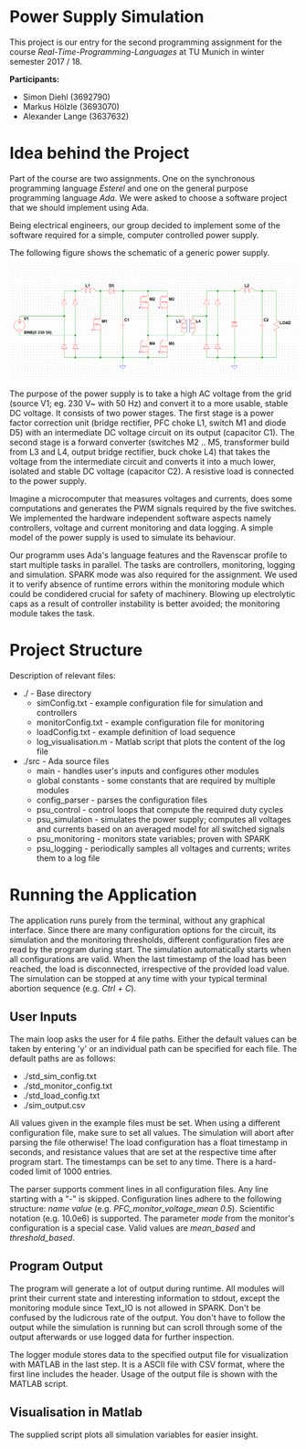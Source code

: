 # Power Supply Simulation

This project is our entry for the second programming assignment for the course *Real-Time-Programming-Languages* at TU Munich in winter semester 2017 / 18.

**Participants:**
* Simon Diehl (3692790)
* Markus Hölzle (3693070)
* Alexander Lange (3637632)

# Idea behind the Project

Part of the course are two assignments.
One on the synchronous programming language *Esterel* and one on the general purpose programming language *Ada*.
We were asked to choose a software project that we should implement using Ada.

Being electrical engineers, our group decided to implement some of the software required for a simple, computer controlled power supply.

The following figure shows the schematic of a generic power supply.

![Schematic](Schematic.png)

The purpose of the power supply is to take a high AC voltage from the grid (source V1; eg. 230 V~ with 50 Hz) and convert it to a more usable, stable DC voltage.
It consists of two power stages.
The first stage is a power factor correction unit (bridge rectifier, PFC choke L1, switch M1 and diode D5) with an intermediate DC voltage circuit on its output (capacitor C1).
The second stage is a forward converter (switches M2 .. M5, transformer build from L3 and L4, output bridge rectifier, buck choke L4) that takes the voltage from the intermediate circuit and converts it into a much lower, isolated and stable DC voltage (capacitor C2).
A resistive load is connected to the power supply.

Imagine a microcomputer that measures voltages and currents, does some computations and generates the PWM signals required by the five switches.
We implemented the hardware independent software aspects namely controllers, voltage and current monitoring and data logging.
A simple model of the power supply is used to simulate its behaviour.

Our programm uses Ada's language features and the Ravenscar profile to start multiple tasks in parallel.
The tasks are controllers, monitoring, logging and simulation.
SPARK mode was also required for the assignment.
We used it to verify absence of runtime errors within the monitoring module which could be condidered crucial for safety of machinery.
Blowing up electrolytic caps as a result of controller instability is better avoided; the monitoring module takes the task.

# Project Structure

Description of relevant files:
* ./ - Base directory
   * simConfig.txt - example configuration file for simulation and controllers
   * monitorConfig.txt - example configuration file for monitoring
   * loadConfig.txt - example definition of load sequence
   * log_visualisation.m - Matlab script that plots the content of the log file
* ./src - Ada source files
   * main - handles user's inputs and configures other modules
   * global constants - some constants that are required by multiple modules
   * config_parser - parses the configuration files
   * psu_control - control loops that compute the required duty cycles
   * psu_simulation - simulates the power supply; computes all voltages and currents based on an averaged model for all switched signals
   * psu_monitoring - monitors state variables; proven with SPARK
   * psu_logging - periodically samples all voltages and currents; writes them to a log file

# Running the Application

The application runs purely from the terminal, without any graphical interface.
Since there are many configuration options for the circuit, its simulation and the monitoring thresholds, different configuration files are read by the program during start.
The simulation automatically starts when all configurations are valid.
When the last timestamp of the load has been reached, the load is disconnected, irrespective of the provided load value.
The simulation can be stopped at any time with your typical terminal abortion sequence (e.g. *Ctrl + C*).

## User Inputs

The main loop asks the user for 4 file paths. Either the default values can be taken by entering 'y' or an individual path can be specified for each file. The default paths are as follows:
* ./std_sim_config.txt
* ./std_monitor_config.txt
* ./std_load_config.txt
* ./sim_output.csv

All values given in the example files must be set.
When using a different configuration file, make sure to set all values. The simulation will abort after parsing the file otherwise!
The load configuration has a float timestamp in seconds, and resistance values that are set at the respective time after program start.
The timestamps can be set to any time. There is a hard-coded limit of 1000 entries.

The parser supports comment lines in all configuration files.
Any line starting with a "-" is skipped. Configuration lines adhere to the following structure: *name value* (e.g. *PFC_monitor_voltage_mean 0.5*).
Scientific notation (e.g. 10.0e6) is supported.
The parameter *mode* from the monitor's configuration is a special case.
Valid values are *mean_based* and *threshold_based*.

## Program Output

The program will generate a lot of output during runtime. All modules will print their current state and interesting information to stdout, except the monitoring module since Text_IO is not allowed in SPARK.
Don't be confused by the ludicrous rate of the output.
You don't have to follow the output while the simulation is running but can scroll through some of the output afterwards or use logged data for further inspection.

The logger module stores data to the specified output file for visualization with MATLAB in the last step.
It is a ASCII file with CSV format, where the first line includes the header. Usage of the output file is shown with the MATLAB script.

## Visualisation in Matlab

The supplied script plots all simulation variables for easier insight.